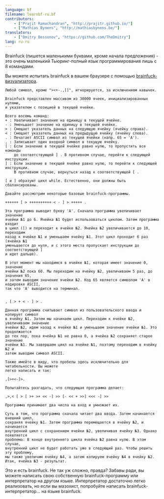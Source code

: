 ```yaml
---
language: bf
filename: learnbf-ru.bf
contributors:
    - ["Prajit Ramachandran", "http://prajitr.github.io/"]
    - ["Mathias Bynens", "http://mathiasbynens.be/"]
translators:
    - ["Dmitry Bessonov", "https://github.com/TheDmitry"]
lang: ru-ru
---
```


Brainfuck (пишется маленькими буквами, кроме начала предложения) - это очень
маленький Тьюринг-полный язык программирования лишь с 8 командами.

Вы можете испытать brainfuck в вашем браузере с помощью [brainfuck-визуализатора](http://fatiherikli.github.io/brainfuck-visualizer/).

```
Любой символ, кроме "><+-.,[]", игнорируется, за исключением кавычек.

Brainfuck представлен массивом из 30000 ячеек, инициализированных нулями,
и указателем с позицией в текущей ячейке.

Всего восемь команд:
+ : Увеличивает значение на единицу в текущей ячейке.
- : Уменьшает значение на единицу в текущей ячейке.
> : Смещает указатель данных на следующую ячейку (ячейку справа).
< : Смещает указатель данных на предыдущую ячейку (ячейку слева).
. : Печатает ASCII символ из текущей ячейки (напр. 65 = 'A').
, : Записывает один входной символ в текущую ячейку.
[ : Если значение в текущей ячейке равно нулю, то пропустить все команды
    до соответствующей ] . В противном случае, перейти к следующей инструкции.
] : Если значение в текущей ячейке равно нулю, то перейти к следующей инструкции.
    В противном случае, вернуться назад к соответствующей [ .

[ и ] образуют цикл while. Естественно, они должны быть сбалансированы.

Давайте рассмотрим некоторые базовые brainfuck-программы.

++++++ [ > ++++++++++ < - ] > +++++ .

Эта программа выводит букву 'A'. Сначала программа увеличивает значение
ячейки №1 до 6. Ячейка №1 будет использоваться циклом. Затем программа входит
в цикл ([) и переходит к ячейке №2. Ячейка №2 увеличивается до 10, переходим
назад к ячейке №1 и уменьшаем ячейку №1. Этот цикл проходит 6 раз (ячейка №1
уменьшается до нуля, и с этого места пропускает инструкции до соответствующей ]
и идет дальше).

В этот момент мы находимся в ячейке №1, которая имеет значение 0, значение
ячейки №2 пока 60. Мы переходим на ячейку №2, увеличиваем 5 раз, до значения 65,
и затем выводим значение ячейки №2. Код 65 является символом 'A' в кодировке ASCII,
так что 'A' выводится на терминал.


, [ > + < - ] > .

Данная программа считывает символ из пользовательского ввода и копирует символ
в ячейку №1. Затем мы начинаем цикл. Переходим к ячейке №2, увеличиваем значение
ячейки №2, идем назад к ячейке №1 и уменьшаем значение ячейки №1. Это продолжается
до тех пор, пока ячейка №1 не равна 0, а ячейка №2 сохраняет старое значение
ячейки №1. Мы завершаем цикл на ячейке №1, поэтому переходим в ячейку №2 и
затем выводим символ ASCII.

Также имейте в виду, что пробелы здесь исключительно для читабельности. Вы можете
легко написать и так:

,[>+<-]>.

Попытайтесь разгадать, что следующая программа делает:

,>,< [ > [ >+ >+ << -] >> [- << + >>] <<< -] >>

Программа принимает два числа на вход и умножает их.

Суть в том, что программа сначала читает два ввода. Затем начинается внешний цикл,
сохраняя ячейку №1. Затем программа перемещается в ячейку №2, и начинается
внутренний цикл с сохранением ячейки №2, увеличивая ячейку №3. Однако появляется
проблема: В конце внутреннего цикла ячейка №2 равна нулю. В этом случае,
внутренний цикл не будет работать уже в следующий раз. Чтобы решить эту проблему,
мы также увеличим ячейку №4, а затем копируем ячейку №4 в ячейку №2.
Итак, ячейка №3 - результат.
```

Это и есть brainfuck. Не так уж сложно, правда? Забавы ради, вы можете написать
свою собственную brainfuck-программу или интерпретатор на другом языке.
Интерпретатор достаточно легко реализовать, но если вы мазохист, попробуйте
написать brainfuck-интерпретатор... на языке brainfuck.
